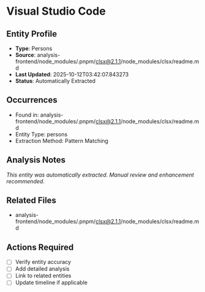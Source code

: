 # Visual Studio Code

## Entity Profile
- **Type**: Persons
- **Source**: analysis-frontend/node_modules/.pnpm/clsx@2.1.1/node_modules/clsx/readme.md
- **Last Updated**: 2025-10-12T03:42:07.843273
- **Status**: Automatically Extracted

## Occurrences
- Found in: analysis-frontend/node_modules/.pnpm/clsx@2.1.1/node_modules/clsx/readme.md
- Entity Type: persons
- Extraction Method: Pattern Matching

## Analysis Notes
*This entity was automatically extracted. Manual review and enhancement recommended.*

## Related Files
- analysis-frontend/node_modules/.pnpm/clsx@2.1.1/node_modules/clsx/readme.md

## Actions Required
- [ ] Verify entity accuracy
- [ ] Add detailed analysis
- [ ] Link to related entities
- [ ] Update timeline if applicable
